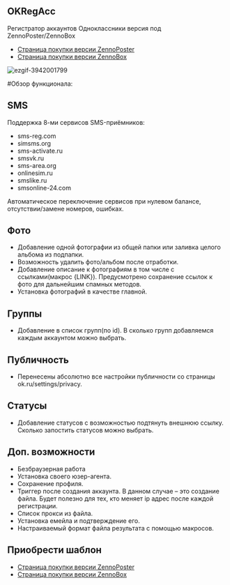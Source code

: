## OKRegAcc
Регистратор аккаунтов Одноклассники версия под ZennoPoster/ZennoBox

* [Страница покупки версии ZennoPoster](http://www.oplata.info/asp/pay_wm.asp?id_d=2224864&lang=ru-RU)
* [Страница покупки версии ZennoBox](http://www.oplata.info/asp/pay_wm.asp?id_d=2223506&lang=ru-RU)

![ezgif-3942001799](https://cloud.githubusercontent.com/assets/23078175/20187225/845f29b6-a784-11e6-8fe9-5b04ec1039ff.gif)

#Обзор функционала:

## SMS
Поддержка 8-ми сервисов SMS-приёмников:
* sms-reg.com
* simsms.org
* sms-activate.ru
* smsvk.ru
* sms-area.org
* onlinesim.ru
* smslike.ru
* smsonline-24.com

Автоматическое переключение сервисов при нулевом балансе, отсутствии/замене номеров, ошибках.

## Фото
* Добавление одной фотографии из общей папки или заливка целого альбома из подпапки. 
* Возможность удалить фото/альбом после отработки.
* Добавление описание к фотографиям в том числе с ссылками(макрос {LINK}). Предусмотрено сохранение ссылок к фото для дальнейшим спамных методов.
* Установка фотографий в качестве главной.

## Группы
* Добавление в список групп(по id). В сколько групп добавляемся каждым аккаунтом можно выбрать.

## Публичность
* Перенесены абсолютно все настройки публичности со страницы ok.ru/settings/privacy. 

## Статусы
* Добавление статусов с возможностью подтянуть внешнюю ссылку. Сколько запостить статусов можно выбрать.

## Доп. возможности
* Безбраузерная работа
* Установка своего юзер-агента.
* Сохранение профиля.
* Триггер после создания аккаунта. В данном случае – это создание файла. Будет полезно для тех, кто меняет ip адрес после каждой регистрации.
* Список прокси из файла.
* Установка емейла и подтверждение его.
* Настраиваемый формат файла результата с помощью макросов.

## Приобрести шаблон

* [Страница покупки версии ZennoPoster](http://www.oplata.info/asp/pay_wm.asp?id_d=2224864&lang=ru-RU)
* [Страница покупки версии ZennoBox](http://www.oplata.info/asp/pay_wm.asp?id_d=2223506&lang=ru-RU)
